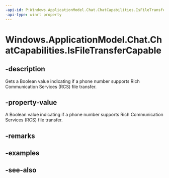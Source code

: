 ----api-id: P:Windows.ApplicationModel.Chat.ChatCapabilities.IsFileTransferCapable
-api-type: winrt property
---<!-- Property syntaxpublic bool IsFileTransferCapable { get; }--># Windows.ApplicationModel.Chat.ChatCapabilities.IsFileTransferCapable## -descriptionGets a Boolean value indicating if a phone number supports Rich Communication Services (RCS) file transfer.## -property-valueA Boolean value indicating if a phone number supports Rich Communication Services (RCS) file transfer.## -remarks## -examples## -see-also